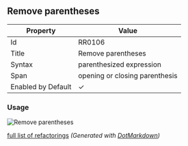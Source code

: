 ## Remove parentheses

| Property           | Value                          |
| ------------------ | ------------------------------ |
| Id                 | RR0106                         |
| Title              | Remove parentheses             |
| Syntax             | parenthesized expression       |
| Span               | opening or closing parenthesis |
| Enabled by Default | &#x2713;                       |

### Usage

![Remove parentheses](../../images/refactorings/RemoveParentheses.png)

[full list of refactorings](Refactorings.md)
*\(Generated with [DotMarkdown](http://github.com/JosefPihrt/DotMarkdown)\)*